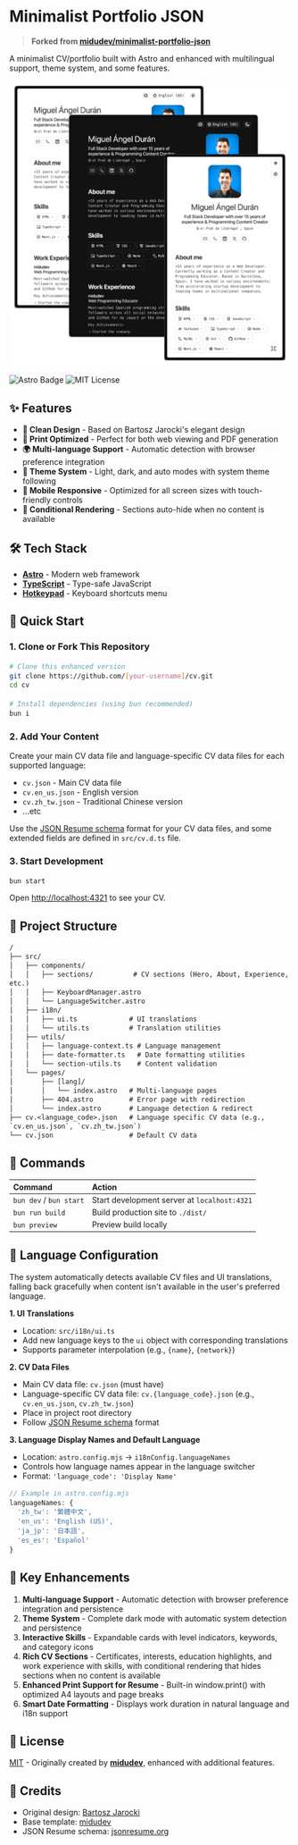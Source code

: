 # Minimalist Portfolio JSON

> **Forked from [midudev/minimalist-portfolio-json](https://github.com/midudev/minimalist-portfolio-json)**

A minimalist CV/portfolio built with Astro and enhanced with multilingual support, theme system, and some features.

![screenshot of the page](portada.png)

![Astro Badge](https://img.shields.io/badge/Astro-BC52EE?logo=astro&logoColor=fff&style=flat)
![MIT License](https://img.shields.io/badge/License-MIT-yellow.svg)

## ✨ Features

- **🎨 Clean Design** - Based on Bartosz Jarocki's elegant design
- **📄 Print Optimized** - Perfect for both web viewing and PDF generation
- **🌍 Multi-language Support** - Automatic detection with browser preference integration
- **🎨 Theme System** - Light, dark, and auto modes with system theme following
- **📱 Mobile Responsive** - Optimized for all screen sizes with touch-friendly controls
- **🔧 Conditional Rendering** - Sections auto-hide when no content is available

## 🛠️ Tech Stack

- [**Astro**](https://astro.build/) - Modern web framework
- [**TypeScript**](https://www.typescriptlang.org/) - Type-safe JavaScript
- [**Hotkeypad**](https://github.com/ssleptsov/ninja-keys) - Keyboard shortcuts menu

## 🚀 Quick Start

### 1. Clone or Fork This Repository

```bash
# Clone this enhanced version
git clone https://github.com/[your-username]/cv.git
cd cv

# Install dependencies (using bun recommended)
bun i
```

### 2. Add Your Content

Create your main CV data file and language-specific CV data files for each supported language:

- `cv.json` - Main CV data file
- `cv.en_us.json` - English version
- `cv.zh_tw.json` - Traditional Chinese version
- ...etc

Use the [JSON Resume schema](https://jsonresume.org/schema/) format for your CV data files, and some extended fields are defined in `src/cv.d.ts` file.

### 3. Start Development

```bash
bun start
```

Open [http://localhost:4321](http://localhost:4321) to see your CV.

## 📁 Project Structure

```
/
├── src/
│   ├── components/
│   │   ├── sections/          # CV sections (Hero, About, Experience, etc.)
│   │   ├── KeyboardManager.astro
│   │   └── LanguageSwitcher.astro
│   ├── i18n/
│   │   ├── ui.ts             # UI translations
│   │   └── utils.ts          # Translation utilities
│   ├── utils/
│   │   ├── language-context.ts # Language management
│   │   ├── date-formatter.ts   # Date formatting utilities
│   │   └── section-utils.ts    # Content validation
│   └── pages/
│       ├── [lang]/
│       │   └── index.astro   # Multi-language pages
│       ├── 404.astro         # Error page with redirection
│       └── index.astro       # Language detection & redirect
├── cv.<language_code>.json   # Language specific CV data (e.g., `cv.en_us.json`, `cv.zh_tw.json`)
└── cv.json                   # Default CV data
```

## 🧞 Commands

| Command | Action |
|:--------|:-------|
| `bun dev` / `bun start` | Start development server at `localhost:4321` |
| `bun run build` | Build production site to `./dist/` |
| `bun preview` | Preview build locally |


## 🔧 Language Configuration

The system automatically detects available CV files and UI translations, falling back gracefully when content isn't available in the user's preferred language.

**1. UI Translations**
- Location: `src/i18n/ui.ts`
- Add new language keys to the `ui` object with corresponding translations
- Supports parameter interpolation (e.g., `{name}`, `{network}`)

**2. CV Data Files**
- Main CV data file: `cv.json` (must have)
- Language-specific CV data file: `cv.{language_code}.json` (e.g., `cv.en_us.json`, `cv.zh_tw.json`)
- Place in project root directory
- Follow [JSON Resume schema](https://jsonresume.org/schema/) format

**3. Language Display Names and Default Language**
- Location: `astro.config.mjs` → `i18nConfig.languageNames`
- Controls how language names appear in the language switcher
- Format: `'language_code': 'Display Name'`

```javascript
// Example in astro.config.mjs
languageNames: {
  'zh_tw': '繁體中文',
  'en_us': 'English (US)',
  'ja_jp': '日本語',
  'es_es': 'Español'
}
```

## 🎯 Key Enhancements

1. **Multi-language Support** - Automatic detection with browser preference integration and persistence
2. **Theme System** - Complete dark mode with automatic system detection and persistence
3. **Interactive Skills** - Expandable cards with level indicators, keywords, and category icons
4. **Rich CV Sections** - Certificates, interests, education highlights, and work experience with skills, with conditional rendering that hides sections when no content is available
5. **Enhanced Print Support for Resume** - Built-in window.print() with optimized A4 layouts and page breaks
6. **Smart Date Formatting** - Displays work duration in natural language and i18n support

## 📄 License

[MIT](LICENSE.txt) - Originally created by [**midudev**](https://midu.dev), enhanced with additional features.

## 🙏 Credits

- Original design: [Bartosz Jarocki](https://github.com/BartoszJarocki/cv)
- Base template: [midudev](https://github.com/midudev/minimalist-portfolio-json)
- JSON Resume schema: [jsonresume.org](https://jsonresume.org/schema/)